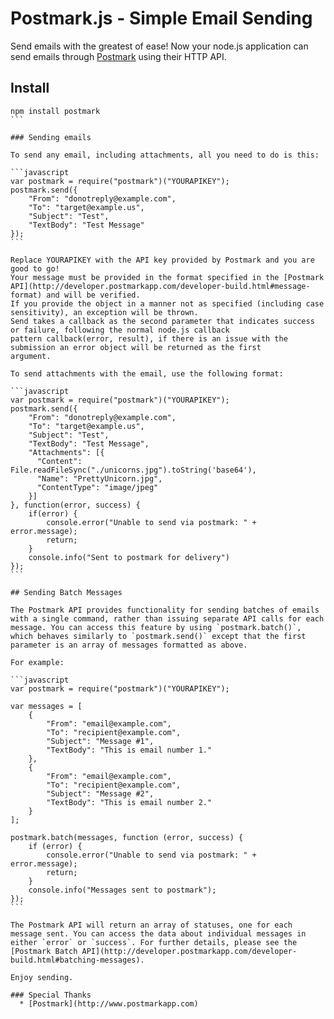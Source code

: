 # Postmark.js - Simple Email Sending

Send emails with the greatest of ease! Now your node.js application can send emails through [Postmark](http://www.postmarkapp.com) using their HTTP API.


## Install

````
npm install postmark
```

### Sending emails

To send any email, including attachments, all you need to do is this:

```javascript
var postmark = require("postmark")("YOURAPIKEY");
postmark.send({
    "From": "donotreply@example.com", 
    "To": "target@example.us", 
    "Subject": "Test", 
    "TextBody": "Test Message"
});
```

Replace YOURAPIKEY with the API key provided by Postmark and you are good to go! 
Your message must be provided in the format specified in the [Postmark API](http://developer.postmarkapp.com/developer-build.html#message-format) and will be verified. 
If you provide the object in a manner not as specified (including case sensitivity), an exception will be thrown. 
Send takes a callback as the second parameter that indicates success or failure, following the normal node.js callback 
pattern callback(error, result), if there is an issue with the submission an error object will be returned as the first
argument. 

To send attachments with the email, use the following format:

```javascript
var postmark = require("postmark")("YOURAPIKEY");
postmark.send({
    "From": "donotreply@example.com", 
    "To": "target@example.us", 
    "Subject": "Test", 
    "TextBody": "Test Message",
    "Attachments": [{
      "Content": File.readFileSync("./unicorns.jpg").toString('base64'),
      "Name": "PrettyUnicorn.jpg",
      "ContentType": "image/jpeg"
    }]
}, function(error, success) {
    if(error) {
        console.error("Unable to send via postmark: " + error.message);
        return;
    }
    console.info("Sent to postmark for delivery")
});
```

## Sending Batch Messages

The Postmark API provides functionality for sending batches of emails with a single command, rather than issuing separate API calls for each message. You can access this feature by using `postmark.batch()`, which behaves similarly to `postmark.send()` except that the first parameter is an array of messages formatted as above.

For example:

```javascript
var postmark = require("postmark")("YOURAPIKEY");

var messages = [
    {
        "From": "email@example.com",
        "To": "recipient@example.com",
        "Subject": "Message #1",
        "TextBody": "This is email number 1."
    },
    {
        "From": "email@example.com",
        "To": "recipient@example.com",
        "Subject": "Message #2",
        "TextBody": "This is email number 2."
    }
];

postmark.batch(messages, function (error, success) {
    if (error) {
        console.error("Unable to send via postmark: " + error.message);
        return;
    }
    console.info("Messages sent to postmark");
});
```

The Postmark API will return an array of statuses, one for each message sent. You can access the data about individual messages in either `error` or `success`. For further details, please see the [Postmark Batch API](http://developer.postmarkapp.com/developer-build.html#batching-messages).

Enjoy sending.

### Special Thanks
  * [Postmark](http://www.postmarkapp.com)